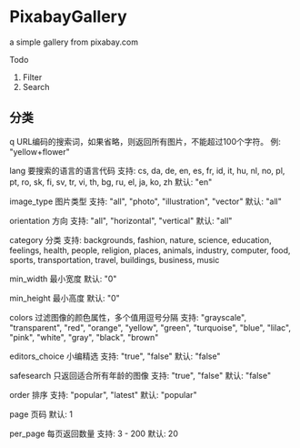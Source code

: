 # PixabayGallery

a simple gallery from pixabay.com



Todo

1. Filter
2. Search

## 分类

q
URL编码的搜索词，如果省略，则返回所有图片，不能超过100个字符。
例: "yellow+flower"

lang
要搜索的语言的语言代码
支持: cs, da, de, en, es, fr, id, it, hu, nl, no, pl, pt, ro, sk, fi, sv, tr, vi, th, bg, ru, el, ja, ko, zh
默认: "en"

image_type
图片类型
支持: "all", "photo", "illustration", "vector"
默认: "all"

orientation
方向
支持: "all", "horizontal", "vertical"
默认: "all"

category
分类
支持: backgrounds, fashion, nature, science, education, feelings, health, people, religion, places, animals, industry, computer, food, sports, transportation, travel, buildings, business, music

min_width
最小宽度
默认: "0"

min_height
最小高度
默认: "0"

colors
过滤图像的颜色属性，多个值用逗号分隔
支持: "grayscale", "transparent", "red", "orange", "yellow", "green", "turquoise", "blue", "lilac", "pink", "white", "gray", "black", "brown"

editors_choice
小编精选
支持: "true", "false"
默认: "false"

safesearch
只返回适合所有年龄的图像
支持: "true", "false"
默认: "false"

order
排序
支持: "popular", "latest"
默认: "popular"

page
页码
默认: 1

per_page
每页返回数量
支持: 3 - 200
默认: 20

